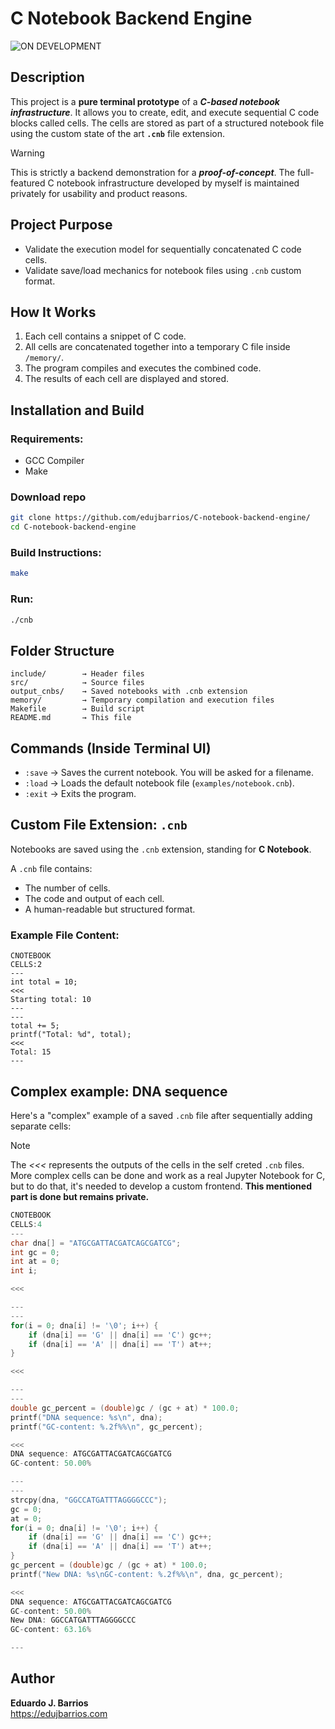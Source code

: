 # C Notebook Backend Engine

![ON DEVELOPMENT](https://img.shields.io/badge/ON%20DEVELOPMENT-001f4d?style=for-the-badge)

## Description

This project is a **pure terminal prototype** of a *****C-based notebook infrastructure*****. It allows you to create, edit, and execute sequential C code blocks called cells. The cells are stored as part of a structured notebook file using the custom state of the art **`.cnb`** file extension.

> [!WARNING]
> This is strictly a backend demonstration for a *****proof-of-concept*****. The full-featured C notebook infrastructure developed by myself is maintained privately for usability and product reasons.

## Project Purpose

- Validate the execution model for sequentially concatenated C code cells.
- Validate save/load mechanics for notebook files using `.cnb` custom format.

## How It Works

1. Each cell contains a snippet of C code.
2. All cells are concatenated together into a temporary C file inside `/memory/`.
3. The program compiles and executes the combined code.
4. The results of each cell are displayed and stored.

## Installation and Build

### Requirements:
- GCC Compiler
- Make

### Download repo

```bash
git clone https://github.com/edujbarrios/C-notebook-backend-engine/
cd C-notebook-backend-engine
```


### Build Instructions:

```bash
make
```

### Run:

```bash
./cnb
```

## Folder Structure

```
include/        → Header files
src/            → Source files
output_cnbs/    → Saved notebooks with .cnb extension
memory/         → Temporary compilation and execution files
Makefile        → Build script
README.md       → This file
```

## Commands (Inside Terminal UI)

- `:save` → Saves the current notebook. You will be asked for a filename.
- `:load` → Loads the default notebook file (`examples/notebook.cnb`).
- `:exit` → Exits the program.

## Custom File Extension: `.cnb`

Notebooks are saved using the `.cnb` extension, standing for **C Notebook**.

A `.cnb` file contains:
- The number of cells.
- The code and output of each cell.
- A human-readable but structured format.

### Example File Content:

```
CNOTEBOOK
CELLS:2
---
int total = 10;
<<<
Starting total: 10
---
---
total += 5;
printf("Total: %d", total);
<<<
Total: 15
---
```

## Complex example: DNA sequence

Here's a "complex" example of a saved `.cnb` file after sequentially adding separate cells:

> [!NOTE]
> The *<<<* represents the outputs of the cells in the self creted `.cnb` files.
> More complex cells can be done and work as a real Jupyter Notebook for C, but to do that, it's needed to develop a custom frontend. **This mentioned part is done but remains private.**

````c
CNOTEBOOK
CELLS:4
---
char dna[] = "ATGCGATTACGATCAGCGATCG";
int gc = 0;
int at = 0;
int i;

<<<

---
---
for(i = 0; dna[i] != '\0'; i++) {
    if (dna[i] == 'G' || dna[i] == 'C') gc++;
    if (dna[i] == 'A' || dna[i] == 'T') at++;
}

<<<

---
---
double gc_percent = (double)gc / (gc + at) * 100.0;
printf("DNA sequence: %s\n", dna);
printf("GC-content: %.2f%%\n", gc_percent);

<<<
DNA sequence: ATGCGATTACGATCAGCGATCG
GC-content: 50.00%

---
---
strcpy(dna, "GGCCATGATTTAGGGGCCC");
gc = 0;
at = 0;
for(i = 0; dna[i] != '\0'; i++) {
    if (dna[i] == 'G' || dna[i] == 'C') gc++;
    if (dna[i] == 'A' || dna[i] == 'T') at++;
}
gc_percent = (double)gc / (gc + at) * 100.0;
printf("New DNA: %s\nGC-content: %.2f%%\n", dna, gc_percent);

<<<
DNA sequence: ATGCGATTACGATCAGCGATCG
GC-content: 50.00%
New DNA: GGCCATGATTTAGGGGCCC
GC-content: 63.16%

---
````

## Author

**Eduardo J. Barrios**  
https://edujbarrios.com
